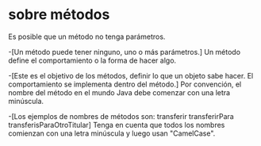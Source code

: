 # sobre métodos
Es posible que un método no tenga parámetros.

-[Un método puede tener ninguno, uno o más parámetros.]
Un método define el comportamiento o la forma de hacer algo.

-[Este es el objetivo de los métodos, definir lo que un objeto sabe hacer. El comportamiento se implementa dentro del método.]
Por convención, el nombre del método en el mundo Java debe comenzar con una letra minúscula.

-[Los ejemplos de nombres de métodos son: transferir transferirPara transferisParaOtroTitular]
Tenga en cuenta que todos los nombres comienzan con una letra minúscula y luego usan "CamelCase".
